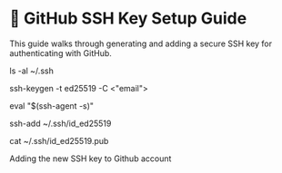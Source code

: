 # 🔐 GitHub SSH Key Setup Guide

This guide walks through generating and adding a secure SSH key for authenticating with GitHub.


ls -al ~/.ssh

ssh-keygen -t ed25519 -C <"email">

eval "$(ssh-agent -s)"

ssh-add ~/.ssh/id_ed25519

cat ~/.ssh/id_ed25519.pub

Adding the new SSH key to Github account